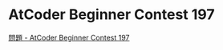 AtCoder Beginner Contest 197
===

[問題 - AtCoder Beginner Contest 197](https://atcoder.jp/contests/abc197/tasks)
